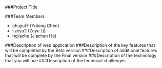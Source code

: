 ###Project Title

###Team Members
- chuyut7 (Yutong Chen)
- lizeyu2 (Zeyu Li)
-  hejiache (Jiachen He)

###Description of web application
###Description of the key features that will be completed by the Beta version
###Description of additional features that will be complete by the Final version
###Description of the technology that you will use
###Description of the technical challenges
